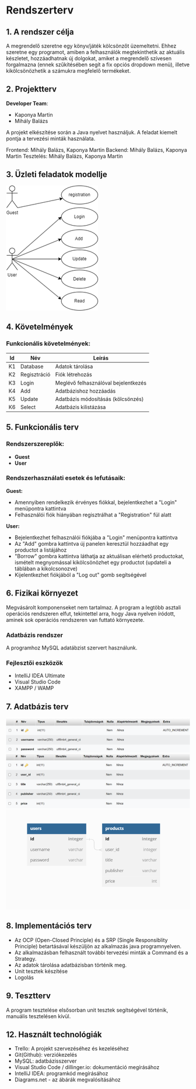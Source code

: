 # Rendszerterv

## 1. A rendszer célja

A megrendelő szeretne egy könyv/játék kölcsönzőt üzemeltetni. Ehhez szeretne egy programot, amiben a felhasználók megtekinthetik az aktuális készletet, hozzáadhatnak új dolgokat, amiket a megrendelő szívesen forgalmazna (ennek szűkítésében segít a fix opciós dropdown menü), illetve kikölcsönözhetik a számukra megfelelő termékeket.


## 2. Projektterv
 **Developer Team**: 
 - Kaponya Martin
 - Mihály Balázs
 
 A projekt elkészítése során a Java nyelvet használjuk. A feladat kiemelt pontja a tervezési minták használata.

Frontend: Mihály Balázs, Kaponya Martin
Backend: Mihály Balázs, Kaponya Martin
Tesztelés: Mihály Balázs, Kaponya Martin

## 3. Üzleti feladatok modellje

![Üzleti feladatok modellje](./Pictures/final.drawio.png)

## 4. Követelmények
### Funkcionális követelmények:
| Id | Név | Leírás |
| :---: | --- | --- |
| K1 | Database | Adatok tárolása |
| K2 |  Regisztráció | Fiók létrehozás |
| K3 | Login | Meglévő felhasználóval bejelentkezés |
| K4 | Add | Adatbázishoz hozzáadás |
| K5 | Update | Adatbázis módosításás (kölcsönzés) |
| K6 | Select | Adatbázis kilistázása |

## 5. Funkcionális terv
### Rendszerszereplők:
- **Guest**
- **User**

### Rendszerhasználati esetek és lefutásaik:
**Guest:**
- Amennyiben rendelkezik érvényes fiókkal, bejelentkezhet a "Login" menüpontra kattintva
- Felhasználói fiók hiányában regisztrálhat a "Registration" fül alatt

**User:**
- Bejelentkezhet felhasználói fiókjába a "Login" menüpontra kattintva
- Az "Add" gombra kattintva új panelen keresztül hozzáadhat egy productot a listájához
- "Borrow" gombra kattintva láthatja az aktuálisan elérhető productokat, ismételt megnyomással kikölcsönözhet egy productot (updateli a táblában a kikolcsonozve)
- Kijelentkezhet fiókjából a "Log out" gomb segítségével


## 6. Fizikai környezet
Megvásárolt komponenseket nem tartalmaz. 
A program a legtöbb asztali operációs rendszeren elfut, tekintettel arra, hogy Java nyelven íródott, aminek sok operációs rendszeren van futtató környezete.

### Adatbázis rendszer

A programhoz MySQL adatábzist szervert használunk.

### Fejlesztői eszközök
- IntelliJ IDEA Ultimate
- Visual Studio Code
- XAMPP / WAMP

## 7. Adatbázis terv

![Users](./Pictures/Users.png)
![Products](./Pictures/Products.png)
![Database](./Pictures/databaseterv.png)

## 8. Implementációs terv
- Az OCP (Open-Closed Principle) és a SRP (Single Responsiblity Principle) betartásával készüljön az alkalmazás java programnyelven.
- Az alkalmazásban felhasznált további tervezési minták a Command és a Strategy. 
- Az adatok tárolása adatbázisban történik meg.
- Unit tesztek készítése 
- Logolás

## 9. Tesztterv
A program tesztelése elsősorban unit tesztek segítségével történik, manuális tesztelésen kívül.

## 12. Használt technológiák
- Trello: A projekt szervezéséhez és kezeléséhez
- Git(Github): verziókezelés
- MySQL: adatbázisszerver
- Visual Studio Code / dillinger.io: dokumentáció megírásához
- IntelliJ IDEA: programkód megírásához
- Diagrams.net - az ábárák megvalósításához
